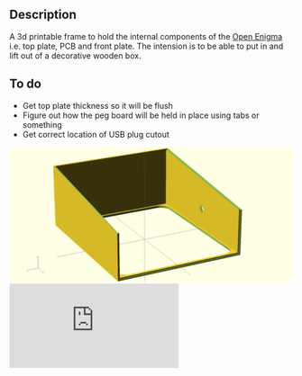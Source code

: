 Description
--------

  A 3d printable frame to hold the internal components of the [Open Enigma](https://www.kickstarter.com/projects/438986934/the-open-enigma-project) i.e. top plate, PCB and front plate.  The intension is to be able to put in and lift out of a decorative wooden box.

To do
--------
*   Get top plate thickness so it will be flush
*   Figure out how the peg board will be held in place using tabs or something
*   Get correct location of USB plug cutout

 ![ScreenShot](https://raw.githubusercontent.com/l0gikG8/OpenEnigma/master/boxes/pictures/internalBox.png)
 ![Rendering](https://raw.githubusercontent.com/l0gikG8/OpenEnigma/master/boxes/stl/internalBox.stl)